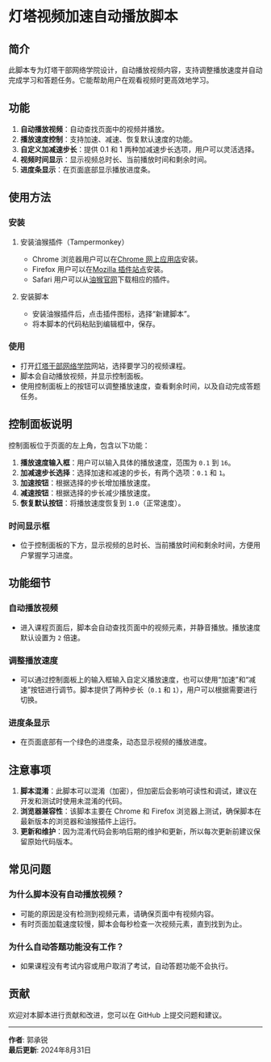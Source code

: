 # 灯塔视频加速自动播放脚本

## 简介

此脚本专为灯塔干部网络学院设计，自动播放视频内容，支持调整播放速度并自动完成学习和答题任务。它能帮助用户在观看视频时更高效地学习。

## 功能

1. **自动播放视频**：自动查找页面中的视频并播放。
2. **播放速度控制**：支持加速、减速、恢复默认速度的功能。
3. **自定义加减速步长**：提供 0.1 和 1 两种加减速步长选项，用户可以灵活选择。
4. **视频时间显示**：显示视频总时长、当前播放时间和剩余时间。
5. **进度条显示**：在页面底部显示播放进度条。

## 使用方法

### 安装

1. 安装油猴插件（Tampermonkey）
   - Chrome 浏览器用户可以在[Chrome 网上应用店](https://chrome.google.com/webstore/detail/tampermonkey/dhdgffkkebhmkfjojejmpbldmpobfkfo?hl=zh-CN)安装。
   - Firefox 用户可以在[Mozilla 插件站点](https://addons.mozilla.org/zh-CN/firefox/addon/tampermonkey/)安装。
   - Safari 用户可以从[油猴官网](https://www.tampermonkey.net/)下载相应的插件。

2. 安装脚本
   - 安装油猴插件后，点击插件图标，选择“新建脚本”。
   - 将本脚本的代码粘贴到编辑框中，保存。

### 使用

- 打开[灯塔干部网络学院](https://gbwlxy.dtdjzx.gov.cn/)网站，选择要学习的视频课程。
- 脚本会自动播放视频，并显示控制面板。
- 使用控制面板上的按钮可以调整播放速度，查看剩余时间，以及自动完成答题任务。

## 控制面板说明

控制面板位于页面的左上角，包含以下功能：

1. **播放速度输入框**：用户可以输入具体的播放速度，范围为 `0.1` 到 `16`。
2. **加减速步长选择**：选择加速和减速的步长，有两个选项：`0.1` 和 `1`。
3. **加速按钮**：根据选择的步长增加播放速度。
4. **减速按钮**：根据选择的步长减少播放速度。
5. **恢复默认按钮**：将播放速度恢复到 `1.0`（正常速度）。

### 时间显示框

- 位于控制面板的下方，显示视频的总时长、当前播放时间和剩余时间，方便用户掌握学习进度。

## 功能细节

### 自动播放视频

- 进入课程页面后，脚本会自动查找页面中的视频元素，并静音播放。播放速度默认设置为 `2` 倍速。

### 调整播放速度

- 可以通过控制面板上的输入框输入自定义播放速度，也可以使用“加速”和“减速”按钮进行调节。脚本提供了两种步长（`0.1` 和 `1`），用户可以根据需要进行切换。

### 进度条显示

- 在页面底部有一个绿色的进度条，动态显示视频的播放进度。

## 注意事项

1. **脚本混淆**：此脚本可以混淆（加密），但加密后会影响可读性和调试，建议在开发和测试时使用未混淆的代码。
2. **浏览器兼容性**：该脚本主要在 Chrome 和 Firefox 浏览器上测试，确保脚本在最新版本的浏览器和油猴插件上运行。
3. **更新和维护**：因为混淆代码会影响后期的维护和更新，所以每次更新前建议保留原始代码版本。

## 常见问题

### 为什么脚本没有自动播放视频？

- 可能的原因是没有检测到视频元素，请确保页面中有视频内容。
- 有时页面加载速度较慢，脚本会每秒检查一次视频元素，直到找到为止。

### 为什么自动答题功能没有工作？

- 如果课程没有考试内容或用户取消了考试，自动答题功能不会执行。

## 贡献

欢迎对本脚本进行贡献和改进，您可以在 GitHub 上提交问题和建议。

---

**作者**: 郭承锐  
**最后更新**: 2024年8月31日
